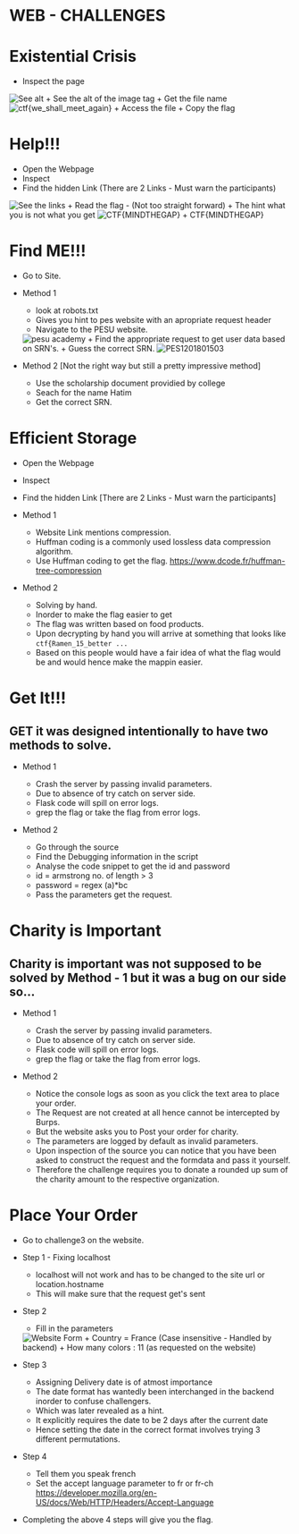 # WEB - CHALLENGES

# Existential Crisis

  + Inspect the page
  <img src = "./meth3.png" alt = "See alt" />
  + See the alt of the image tag
  + Get the file name
  <img src = "./Sol3.png" alt = "ctf{we_shall_meet_again}" />
  + Access the file
  + Copy the flag


# Help!!!

 + Open the Webpage
 + Inspect 
 + Find the hidden Link (There are 2 Links - Must warn the participants)
 <img src = "./Chall1.png" alt = "See the links" />
 + Read the flag - (Not too straight forward)
 + The hint what you is not what you get
 <img src = "./Flag1.png" alt = "CTF{MINDTHEGAP}" />
 + CTF{MINDTHEGAP}

# Find ME!!!

+ Go to Site.

+ Method 1
	+ look at robots.txt
	+ Gives you hint to pes website with an apropriate request header
	+ Navigate to the PESU website.
  <img src = "./Pesu.png" alt = "pesu academy" />
	+ Find the appropriate request to get user data based on SRN's.
	+ Guess the correct SRN.
  <img src = "./Sol.png" alt = "PES1201801503" />

+ Method 2	[Not the right way but still a pretty impressive method]
	+ Use the scholarship document providied by college
	+ Seach for the name Hatim
	+ Get the correct SRN.

# Efficient Storage

  + Open the Webpage
  + Inspect 
  + Find the hidden Link [There are 2 Links - Must warn the participants]
  + Method 1
  	+ Website Link mentions compression.
  	+ Huffman coding is a commonly used lossless data compression algorithm.
  	+ Use Huffman coding to get the flag.
  	<u style = 'color:blue'>https://www.dcode.fr/huffman-tree-compression</u>

  + Method 2
  	+ Solving by hand.
  	+ Inorder to make the flag easier to get
  	+ The flag was written based on food products.
  	+ Upon decrypting by hand you will arrive at something that looks like 
  		```ctf{Ramen_15_better ...```
  	+ Based on this people would have a fair idea of what the flag would be and would hence make the mappin easier.

# Get It!!!

## GET it was designed intentionally to have two methods to solve.
+ Method 1 
	+ Crash the server by passing invalid parameters.
	+ Due to absence of try catch on server side.
	+ Flask code will spill on error logs.
	+ grep the flag or take the flag from error logs.

+ Method 2
	+ Go through the source
	+ Find the Debugging information in the script
	+ Analyse the code snippet to get the id and password
	+ id = armstrong no. of length > 3
	+ password = regex (a)\*bc
	+ Pass the parameters get the request.
	
# Charity is Important

## Charity is important was not supposed to be solved by Method - 1 but it was a bug on our side so...

+ Method 1
  + Crash the server by passing invalid parameters.
  + Due to absence of try catch on server side.
  + Flask code will spill on error logs.
  + grep the flag or take the flag from error logs.

+ Method 2
  + Notice the console logs as soon as you click the text area to place your order.
  + The Request are not created at all hence cannot be intercepted by Burps.
  + But the website asks you to Post your order for charity.
  + The parameters are logged by default as invalid parameters.
  + Upon inspection of the source you can notice that you have been asked to construct the request and the formdata and pass it yourself.
  + Therefore the challenge requires you to donate a rounded up sum of the charity amount to the respective organization.

# Place Your Order

+ Go to challenge3 on the website.
+ Step 1 - Fixing localhost
  + localhost will not work and has to be changed to the site url or location.hostname
  + This will make sure that the request get's sent

+ Step 2
  + Fill in the parameters
  <img src = "./Franc-Flage.png" alt = "Website Form" />
  + Country = France (Case insensitive - Handled by backend)
  + How many colors : 11 (as requested on the website)

+ Step 3
  + Assigning Delivery date is of atmost importance
  + The date format has wantedly been interchanged in the backend inorder to confuse challengers.
  + Which was later revealed as a hint.
  + It explicitly requires the date to be 2 days after the current date
  + Hence setting the date in the correct format involves trying 3 different permutations.

+ Step 4
  + Tell them you speak french
  +  Set the accept language parameter to fr or fr-ch
  <u style = "color:blue">https://developer.mozilla.org/en-US/docs/Web/HTTP/Headers/Accept-Language</u>

+ Completing the above 4 steps will give you the flag.

